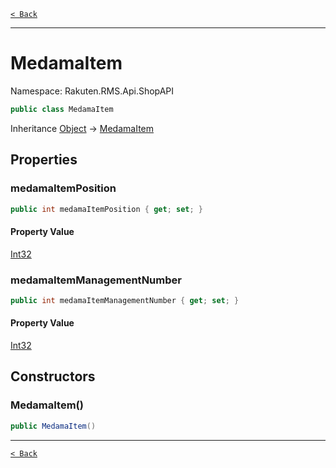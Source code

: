 [`< Back`](./)

---

# MedamaItem

Namespace: Rakuten.RMS.Api.ShopAPI

```csharp
public class MedamaItem
```

Inheritance [Object](https://docs.microsoft.com/en-us/dotnet/api/system.object) → [MedamaItem](./rakuten.rms.api.shopapi.medamaitem)

## Properties

### **medamaItemPosition**

```csharp
public int medamaItemPosition { get; set; }
```

#### Property Value

[Int32](https://docs.microsoft.com/en-us/dotnet/api/system.int32)<br>

### **medamaItemManagementNumber**

```csharp
public int medamaItemManagementNumber { get; set; }
```

#### Property Value

[Int32](https://docs.microsoft.com/en-us/dotnet/api/system.int32)<br>

## Constructors

### **MedamaItem()**

```csharp
public MedamaItem()
```

---

[`< Back`](./)
